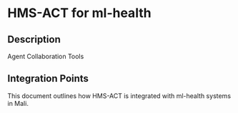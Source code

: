 # HMS-ACT for ml-health

## Description

Agent Collaboration Tools

## Integration Points

This document outlines how HMS-ACT is integrated with ml-health systems in Mali.
